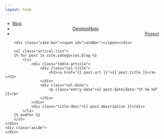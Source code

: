 ```yaml
---
layout: home
---
```


<div class="index-content blog">
    <div class="section">
        <ul class="artical-cate">
            <li class="on"><a href="/Blog"><span>Blog</span></a></li>
            <li style="text-align:center"><a href="/Blog/opinion"><span>DevelopNote</span></a></li>
            <li style="text-align:right"><a href="/Blog/project"><span>Project</span></a></li>
        </ul>

        <div class="cate-bar"><span id="cateBar"></span></div>

        <ul class="artical-list">
        {% for post in site.categories.blog %}
            <li>
                <div class="table-article">
                    <div class="col-title">
                        <h2><a href="{{ post.url }}">{{ post.title }}</a></h2>
                    </div>
                    <div class="col-date">
                        <p class="entry-date">{{ post.date|date:"%Y-%m-%d" }}</p>
                    </div>
                </div>
                <div class="title-desc">{{ post.description }}</div>
            </li>
        {% endfor %}
        </ul>
    </div>
    <div class="aside">
    </div>

</div>
